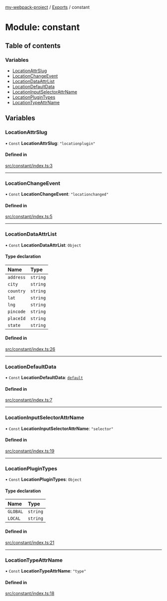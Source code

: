 [my-webpack-project](../README.md) / [Exports](../modules.md) / constant

# Module: constant

## Table of contents

### Variables

- [LocationAttrSlug](constant.md#locationattrslug)
- [LocationChangeEvent](constant.md#locationchangeevent)
- [LocationDataAttrList](constant.md#locationdataattrlist)
- [LocationDefaultData](constant.md#locationdefaultdata)
- [LocationInputSelectorAttrName](constant.md#locationinputselectorattrname)
- [LocationPluginTypes](constant.md#locationplugintypes)
- [LocationTypeAttrName](constant.md#locationtypeattrname)

## Variables

### LocationAttrSlug

• `Const` **LocationAttrSlug**: ``"locationplugin"``

#### Defined in

[src/constant/index.ts:3](https://github.com/hitendrarao/location/blob/6f44bad/src/constant/index.ts#L3)

___

### LocationChangeEvent

• `Const` **LocationChangeEvent**: ``"locationchanged"``

#### Defined in

[src/constant/index.ts:5](https://github.com/hitendrarao/location/blob/6f44bad/src/constant/index.ts#L5)

___

### LocationDataAttrList

• `Const` **LocationDataAttrList**: `Object`

#### Type declaration

| Name | Type |
| :------ | :------ |
| `address` | `string` |
| `city` | `string` |
| `country` | `string` |
| `lat` | `string` |
| `lng` | `string` |
| `pincode` | `string` |
| `placeId` | `string` |
| `state` | `string` |

#### Defined in

[src/constant/index.ts:26](https://github.com/hitendrarao/location/blob/6f44bad/src/constant/index.ts#L26)

___

### LocationDefaultData

• `Const` **LocationDefaultData**: [`default`](../interfaces/interface_placedata.default.md)

#### Defined in

[src/constant/index.ts:7](https://github.com/hitendrarao/location/blob/6f44bad/src/constant/index.ts#L7)

___

### LocationInputSelectorAttrName

• `Const` **LocationInputSelectorAttrName**: ``"selector"``

#### Defined in

[src/constant/index.ts:19](https://github.com/hitendrarao/location/blob/6f44bad/src/constant/index.ts#L19)

___

### LocationPluginTypes

• `Const` **LocationPluginTypes**: `Object`

#### Type declaration

| Name | Type |
| :------ | :------ |
| `GLOBAL` | `string` |
| `LOCAL` | `string` |

#### Defined in

[src/constant/index.ts:21](https://github.com/hitendrarao/location/blob/6f44bad/src/constant/index.ts#L21)

___

### LocationTypeAttrName

• `Const` **LocationTypeAttrName**: ``"type"``

#### Defined in

[src/constant/index.ts:18](https://github.com/hitendrarao/location/blob/6f44bad/src/constant/index.ts#L18)
